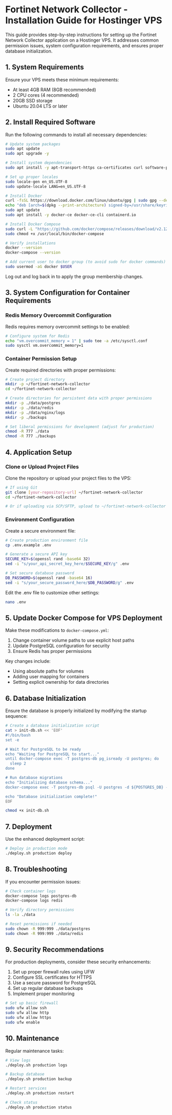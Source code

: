 # Fortinet Network Collector - Installation Guide for Hostinger VPS

This guide provides step-by-step instructions for setting up the Fortinet Network Collector application on a Hostinger VPS. It addresses common permission issues, system configuration requirements, and ensures proper database initialization.

## 1. System Requirements

Ensure your VPS meets these minimum requirements:
- At least 4GB RAM (8GB recommended)
- 2 CPU cores (4 recommended)
- 20GB SSD storage
- Ubuntu 20.04 LTS or later

## 2. Install Required Software

Run the following commands to install all necessary dependencies:

```bash
# Update system packages
sudo apt update
sudo apt upgrade -y

# Install system dependencies
sudo apt install -y apt-transport-https ca-certificates curl software-properties-common gnupg lsb-release locales

# Set up proper locales
sudo locale-gen en_US.UTF-8
sudo update-locale LANG=en_US.UTF-8

# Install Docker
curl -fsSL https://download.docker.com/linux/ubuntu/gpg | sudo gpg --dearmor -o /usr/share/keyrings/docker-archive-keyring.gpg
echo "deb [arch=$(dpkg --print-architecture) signed-by=/usr/share/keyrings/docker-archive-keyring.gpg] https://download.docker.com/linux/ubuntu $(lsb_release -cs) stable" | sudo tee /etc/apt/sources.list.d/docker.list > /dev/null
sudo apt update
sudo apt install -y docker-ce docker-ce-cli containerd.io

# Install Docker Compose
sudo curl -L "https://github.com/docker/compose/releases/download/v2.12.2/docker-compose-$(uname -s)-$(uname -m)" -o /usr/local/bin/docker-compose
sudo chmod +x /usr/local/bin/docker-compose

# Verify installations
docker --version
docker-compose --version

# Add current user to docker group (to avoid sudo for docker commands)
sudo usermod -aG docker $USER
```

Log out and log back in to apply the group membership changes.

## 3. System Configuration for Container Requirements

### Redis Memory Overcommit Configuration

Redis requires memory overcommit settings to be enabled:

```bash
# Configure system for Redis
echo "vm.overcommit_memory = 1" | sudo tee -a /etc/sysctl.conf
sudo sysctl vm.overcommit_memory=1
```

### Container Permission Setup

Create required directories with proper permissions:

```bash
# Create project directory
mkdir -p ~/fortinet-network-collector
cd ~/fortinet-network-collector

# Create directories for persistent data with proper permissions
mkdir -p ./data/postgres
mkdir -p ./data/redis
mkdir -p ./data/nginx/logs
mkdir -p ./backups

# Set liberal permissions for development (adjust for production)
chmod -R 777 ./data
chmod -R 777 ./backups
```

## 4. Application Setup

### Clone or Upload Project Files

Clone the repository or upload your project files to the VPS:

```bash
# If using Git
git clone [your-repository-url] ~/fortinet-network-collector
cd ~/fortinet-network-collector

# Or if uploading via SCP/SFTP, upload to ~/fortinet-network-collector
```

### Environment Configuration

Create a secure environment file:

```bash
# Create production environment file
cp .env.example .env

# Generate a secure API key
SECURE_KEY=$(openssl rand -base64 32)
sed -i "s/your_api_secret_key_here/$SECURE_KEY/g" .env

# Set secure database password
DB_PASSWORD=$(openssl rand -base64 16)
sed -i "s/your_secure_password_here/$DB_PASSWORD/g" .env
```

Edit the .env file to customize other settings:

```bash
nano .env
```

## 5. Update Docker Compose for VPS Deployment

Make these modifications to `docker-compose.yml`:

1. Change container volume paths to use explicit host paths
2. Update PostgreSQL configuration for security
3. Ensure Redis has proper permissions

Key changes include:

- Using absolute paths for volumes
- Adding user mapping for containers
- Setting explicit ownership for data directories

## 6. Database Initialization

Ensure the database is properly initialized by modifying the startup sequence:

```bash
# Create a database initialization script
cat > init-db.sh << 'EOF'
#!/bin/bash
set -e

# Wait for PostgreSQL to be ready
echo "Waiting for PostgreSQL to start..."
until docker-compose exec -T postgres-db pg_isready -U postgres; do
  sleep 2
done

# Run database migrations
echo "Initializing database schema..."
docker-compose exec -T postgres-db psql -U postgres -d ${POSTGRES_DB} -f /docker-entrypoint-initdb.d/schema.sql

echo "Database initialization complete!"
EOF

chmod +x init-db.sh
```

## 7. Deployment

Use the enhanced deployment script:

```bash
# Deploy in production mode
./deploy.sh production deploy
```

## 8. Troubleshooting

If you encounter permission issues:

```bash
# Check container logs
docker-compose logs postgres-db
docker-compose logs redis

# Verify directory permissions
ls -la ./data

# Reset permissions if needed
sudo chown -R 999:999 ./data/postgres
sudo chown -R 999:999 ./data/redis
```

## 9. Security Recommendations

For production deployments, consider these security enhancements:

1. Set up proper firewall rules using UFW
2. Configure SSL certificates for HTTPS
3. Use a secure password for PostgreSQL
4. Set up regular database backups
5. Implement proper monitoring

```bash
# Set up basic firewall
sudo ufw allow ssh
sudo ufw allow http
sudo ufw allow https
sudo ufw enable
```

## 10. Maintenance

Regular maintenance tasks:

```bash
# View logs
./deploy.sh production logs

# Backup database
./deploy.sh production backup

# Restart services
./deploy.sh production restart

# Check status
./deploy.sh production status